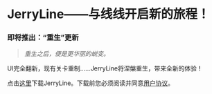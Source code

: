 # JerryLine——与线线开启新的旅程！

### 即将推出：“重生”更新
> *重生之后，便是更华丽的蜕变。*

UI完全翻新，现有关卡重制……JerryLine将涅槃重生，带来全新的体验！

点击[这里](https://github.com/JerryHan3/JerryLine_Release/releases)下载JerryLine。下载前您必须阅读并同意[用户协议](https://jerryhan3.github.io/JerryLine_Release/term-of-use)。
